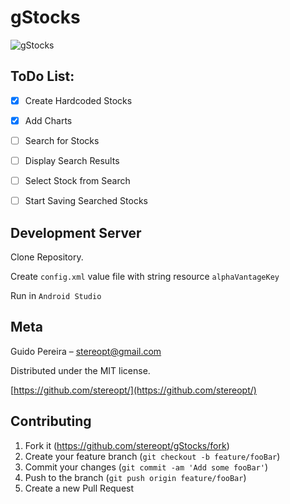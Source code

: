 # gStocks

![gStocks](https://raw.githubusercontent.com/StereoPT/guiChat/master/screens/gStocks_001.jpg)


## ToDo List:

- [x] Create Hardcoded Stocks  
- [x] Add Charts
- [ ] Search for Stocks
- [ ] Display Search Results
- [ ] Select Stock from Search
- [ ] Start Saving Searched Stocks


## Development Server

Clone Repository.

Create `config.xml` value file with string resource `alphaVantageKey`

Run in `Android Studio`


## Meta

Guido Pereira – stereopt@gmail.com

Distributed under the MIT license.

[https://github.com/stereopt/](https://github.com/stereopt/)


## Contributing

1. Fork it (<https://github.com/stereopt/gStocks/fork>)
2. Create your feature branch (`git checkout -b feature/fooBar`)
3. Commit your changes (`git commit -am 'Add some fooBar'`)
4. Push to the branch (`git push origin feature/fooBar`)
5. Create a new Pull Request
